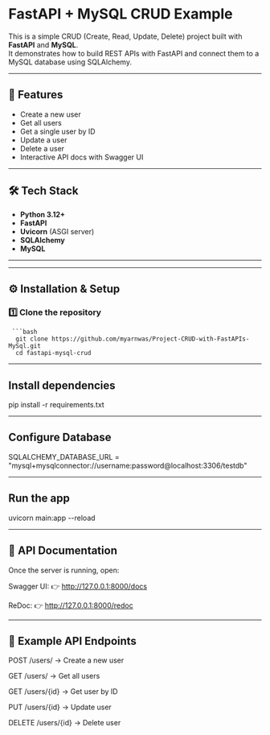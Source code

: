 # FastAPI + MySQL CRUD Example

This is a simple CRUD (Create, Read, Update, Delete) project built with **FastAPI** and **MySQL**.  
It demonstrates how to build REST APIs with FastAPI and connect them to a MySQL database using SQLAlchemy.

---

## 🚀 Features
- Create a new user  
- Get all users  
- Get a single user by ID  
- Update a user  
- Delete a user  
- Interactive API docs with Swagger UI  

---

## 🛠️ Tech Stack
- **Python 3.12+**
- **FastAPI**
- **Uvicorn** (ASGI server)
- **SQLAlchemy**
- **MySQL**

---


---

## ⚙️ Installation & Setup

### 1️⃣ Clone the repository
     ```bash
      git clone https://github.com/myarnwas/Project-CRUD-with-FastAPIs-MySql.git
      cd fastapi-mysql-crud

---

## Install dependencies

pip install -r requirements.txt

---

## Configure Database

SQLALCHEMY_DATABASE_URL = "mysql+mysqlconnector://username:password@localhost:3306/testdb"

---

## Run the app

uvicorn main:app --reload

---

## 📖 API Documentation

Once the server is running, open:

Swagger UI: 👉 http://127.0.0.1:8000/docs

ReDoc: 👉 http://127.0.0.1:8000/redoc

---

## 📌 Example API Endpoints

POST /users/ → Create a new user

GET /users/ → Get all users

GET /users/{id} → Get user by ID

PUT /users/{id} → Update user

DELETE /users/{id} → Delete user



